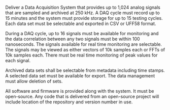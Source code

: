 Deliver a Data Acquisition System that provides up to 1,024 analog signals that are sampled and archived at 250 kHz. A DAQ cycle must record up to 15 minutes and the system must provide storage for up to 15 testing cycles. Each data set must be selectable and exported in CSV or UFF58 format. 

During a DAQ cycle, up to 16 signals must be available for monitoring and the data correlation between any two signals must be within 100 nanoseconds. The signals available for real time monitoring are selectable. The signals may be viewed as either vectors of 10k samples each or FFTs of 10k samples each. There must be real time monitoring of peak values for each signal.

Archived data sets shall be selectable from metadata including time stamps. A selected data set must be available for export. The data management must allow deletion of sets.

All software and firmware is provided along with the system. It must be open-source. Any code that is delivered from an open-source project will include location of the repository and version number in use.

